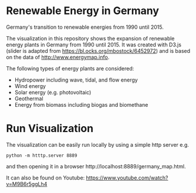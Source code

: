 # Renewable Energy in Germany

Germany's transition to renewable energies from 1990 until 2015.

The visualization in this repository shows the expansion of renewable energy plants in Germany from 1990 until 2015. It was created with D3.js (slider is adapted from https://bl.ocks.org/mbostock/6452972) and is based on the data of http://www.energymap.info.

The following types of energy plants are considered:

- Hydropower including wave, tidal, and flow energy
- Wind energy
- Solar energy (e.g. photovoltaic)
- Geothermal
- Energy from biomass including biogas and biomethane

# Run Visualization
The visualization can be easily run locally by using a simple http server e.g.
```
python -m htttp.server 8889
```
and then opening it in a browser http://localhost:8889/germany_map.html.

It can also be found on Youtube: https://www.youtube.com/watch?v=M9B6r5ggLh4
